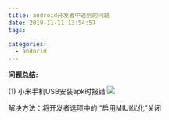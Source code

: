 ```yaml
---
title: android开发者中遇到的问题
date: 2019-11-11 13:54:57
tags:

categories: 
  - andorid
---
```

**问题总结:**

(1) 小米手机USB安装apk时报错
![](/images/1.png)

解决方法：将开发者选项中的 “启用MIUI优化”关闭
